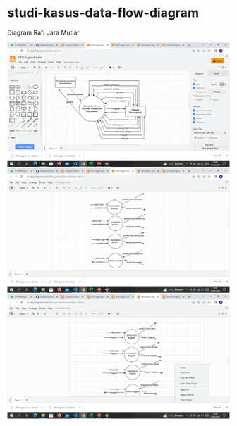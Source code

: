 # studi-kasus-data-flow-diagram

Diagram Rafi Jara Mutiar

![level0](img/level0.jpeg)
![level2](img/level2.jpeg)
![level_2](img/level_2.jpeg)
